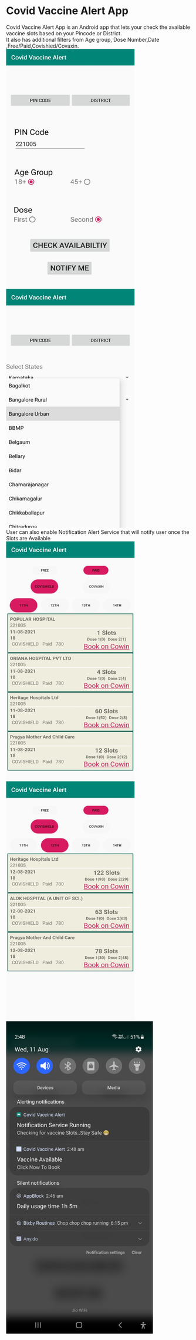 # Covid Vaccine Alert App
Covid Vaccine Alert App is an Android app that lets your check the available vaccine slots based on your Pincode or District.</br>
It also has additional filters from Age group, Dose Number,Date ,Free/Paid,Covishied/Covaxin.
</br><img src="https://github.com/LukeSkywalkrr/Covid2/blob/master/ScreenShot/1.jpeg"   width="350" height="650">
<img src="https://github.com/LukeSkywalkrr/Covid2/blob/master/ScreenShot/4.jpeg"   width="350" height="650"></br>
User can also enable Notification Alert Service that will notify user once the Slots are Available </br>
<img src="https://github.com/LukeSkywalkrr/Covid2/blob/master/ScreenShot/2.jpeg"   width="350" height="650">
<img src="https://github.com/LukeSkywalkrr/Covid2/blob/master/ScreenShot/3.jpeg"   width="350" height="650"></br>
<img src="https://github.com/LukeSkywalkrr/Covid2/blob/master/ScreenShot/Screenshot_20210811-024859_Covid%20Vaccine%20Alert.jpg" width="400" height="850" />
